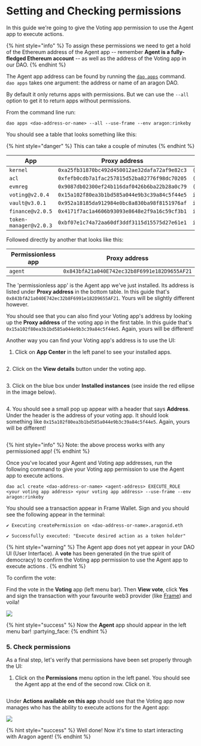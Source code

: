 # Setting and Checking permissions

In this guide we're going to give the Voting app permission to use the Agent app to execute actions.

{% hint style="info" %}
To assign these permissions we need to get a hold of the Ethereum address of the Agent app -- remember **Agent is a fully-fledged Ethereum account** -- as well as the address of the Voting app in our DAO.
{% endhint %}

The Agent app address can be found by running the [`dao apps`](../../aragoncli/dao-commands.md) command. `dao apps` takes one argument: the address or name of an aragon DAO.

By default it only returns apps with permissions. But we can use the `--all` option to get it to return apps without permissions.

From the command line run:

```
dao apps <dao-address-or-name> --all --use-frame --env aragon:rinkeby
```

You should see a table that looks something like this:

{% hint style="danger" %}
This can take a couple of minutes
{% endhint %}

| App                    | Proxy address                                | Content                                               |
| ---------------------- | -------------------------------------------- | ----------------------------------------------------- |
| `kernel`               | `0xa25fb31870bc492d450012ae32dafa72af9e82c3` | `(No UI available)`                                   |
| `acl`                  | `0xfefb0cdb7a1fac257815d52ba82776f98dc70205` | `(No UI available)`                                   |
| `evmreg`               | `0x9087db02300ef24b116daf0426b6ba22b28a0c79` | `(No UI available)`                                   |
| `voting@v2.0.4`        | `0x15a102f80ea3b1bd585a044e9b3c39a84c5f44e5` | `ipfs:QmPjWU51opgTVnXwAhYAWasL2CaiYHqy2mXdXtzqfC8sKx` |
| `vault@v3.0.1`         | `0x952a18185da912984e0bc8a830ba98f8151976af` | `ipfs:QmeMabCnkA5BtTTszqqRztYKCXZqE9VQFH4Vx7dY9ue2nA` |
| `finance@v2.0.5`       | `0x4171f7ac1a4606b93093e8648e2f9a16c59cf3b1` | `ipfs:QmeMLs4jHya89khHVSubLaao9cZW6ELZUoYPHkwCUwKBH7` |
| `token-manager@v2.0.3` | `0xbf07e1c74a72aa60df3ddf3115d15575d27e61e1` | `ipfs:Qmb9Bv3J9AuXD5auY1WNwiJeohnYRhyso7XMULs7EZ8eTG` |

Followed directly by another that looks like this:

| Permissionless app | Proxy address                                |
| ------------------ | -------------------------------------------- |
| `agent`            | `0x843bfA21a040E742ec32b8F6991e182D9655AF21` |

The 'permissionless app' is the Agent app we've just installed. Its address is listed under **Proxy address** in the bottom table. In this guide that's `0x843bfA21a040E742ec32b8F6991e182D9655AF21`. Yours will be slightly different however.

You should see that you can also find your Voting app's address by looking up the **Proxy address** of the voting app in the first table. In this guide that's `0x15a102f80ea3b1bd585a044e9b3c39a84c5f44e5`. Again, yours will be different!

Another way you can find your Voting app's address is to use the UI:

1. Click on **App Center** in the left panel to see your installed apps.

<figure><img src="../../../../.gitbook/assets/agent-15.png" alt=""><figcaption></figcaption></figure>

2\. Click on the **View details** button under the voting app.

<figure><img src="../../../../.gitbook/assets/agent-16.png" alt=""><figcaption></figcaption></figure>

3\. Click on the blue box under **Installed instances** (see inside the red ellipse in the image below).

<figure><img src="../../../../.gitbook/assets/agent-17.png" alt=""><figcaption></figcaption></figure>

4\. You should see a small pop up appear with a header that says **Address**. Under the header is the address of your voting app. It should look something like `0x15a102f80ea3b1bd585a044e9b3c39a84c5f44e5`. Again, yours will be different!

<figure><img src="../../../../.gitbook/assets/agent-18.png" alt=""><figcaption></figcaption></figure>

{% hint style="info" %}
Note: the above process works with any permissioned app!
{% endhint %}

Once you've located your Agent and Voting app addresses, run the following command to give your Voting app permission to use the Agent app to execute actions.

```
dao acl create <dao-address-or-name> <agent-address> EXECUTE_ROLE <your voting app address> <your voting app address> --use-frame --env aragon:rinkeby
```

You should see a transaction appear in Frame Wallet. Sign and you should see the following appear in the terminal:

```
✔ Executing createPermission on <dao-address-or-name>.aragonid.eth

✔ Successfully executed: "Execute desired action as a token holder"
```

{% hint style="warning" %}
The Agent app does not yet appear in your DAO UI (User Interface). A **vote** has been generated (in the true spirit of democracy) to confirm the Voting app permission to use the Agent app to execute actions .
{% endhint %}

To confirm the vote:

Find the vote in the **Voting** app (left menu bar). Then **View vote**, click **Yes** and sign the transaction with your favourite web3 provider (like [Frame](../how-to-sign-with-web3-providers/setting-up-a-frame-wallet/frame.md)) and voila!

![](<../../../../.gitbook/assets/Screenshot 2022-05-04 at 20.21.39 (1).png>)

{% hint style="success" %}
Now the **Agent** app should appear in the left menu bar! :partying\_face:
{% endhint %}

### 5. Check permissions

As a final step, let's verify that permissions have been set properly through the UI:

1. Click on the **Permissions** menu option in the left panel. You should see the Agent app at the end of the second row. Click on it.

<figure><img src="../../../../.gitbook/assets/agent-5.png" alt=""><figcaption></figcaption></figure>

Under **Actions available on this app** should see that the Voting app now manages who has the ability to execute actions for the Agent app:

![](<../../../../.gitbook/assets/image (1).png>)

{% hint style="success" %}
Well done! Now it's time to start interacting with Aragon agent!
{% endhint %}
